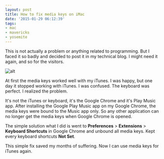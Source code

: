 ```yaml
---
layout: post
title: How to fix media keys on iMac
date: '2015-01-29 06:12:39'
tags:
- mac
- mavericks
- yosemite
---
```


This is not actually a problem or anything related to programming. But I faced it so badly and decided to post it in my technical blog. I might need it again, and so for the visitors.

![alt](/content/images/2015/Jan/Screen-Shot-2015-01-29-at-2-03-45-PM-1.png)

At first the media keys worked well with my iTunes. I was happy, but one day it stopped working with iTunes. I was confused. The keyboard was perfect. I realized the problem.

It's not the iTunes or keyboard, it's the Google Chrome and it's Play Music app. After installing the Google Play Music app on my Google Chrome, the media keys were bound to the Music app only. So any other application can no longer get the media keys when Google Chrome is opened.

The simple solution what I did is went to **Preferences** > **Extensions** > **Keyboard Shortcuts** in Google Chrome and unbound all media keys. Kept every keyboard shortcuts **Not Set**.

This simple fix saved my months of suffering. Now I can use media keys for iTunes again.